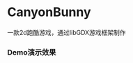 # CanyonBunny
一款2d跑酷游戏，通过libGDX游戏框架制作
</br>
<h3>Demo演示效果</h3>
<audio src="http://7xt4yx.com1.z0.glb.clouddn.com/job_CanyonBunny.avi"></audio>

